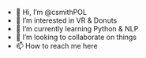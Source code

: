 - 👋 Hi, I’m @csmithPOL
- 👀 I’m interested in VR & Donuts
- 🌱 I’m currently learning Python & NLP
- 💞️ I’m looking to collaborate on things
- 📫 How to reach me here

<!---
csmithPOL/csmithPOL is a ✨ special ✨ repository because its `README.md` (this file) appears on your GitHub profile.
You can click the Preview link to take a look at your changes.
--->
